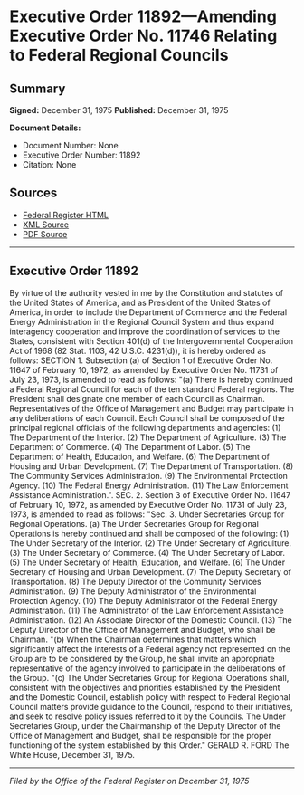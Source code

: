 # Executive Order 11892—Amending Executive Order No. 11746 Relating to Federal Regional Councils

## Summary

**Signed:** December 31, 1975
**Published:** December 31, 1975

**Document Details:**
- Document Number: None
- Executive Order Number: 11892
- Citation: None

## Sources
- [Federal Register HTML](https://www.presidency.ucsb.edu/documents/executive-order-11892-amending-executive-order-no-11746-relating-federal-regional-councils)
- [XML Source](None)
- [PDF Source](None)

---

## Executive Order 11892

By virtue of the authority vested in me by the Constitution and statutes of the United States of America, and as President of the United States of America, in order to include the Department of Commerce and the Federal Energy Administration in the Regional Council System and thus expand interagency cooperation and improve the coordination of services to the States, consistent with Section 401(d) of the Intergovernmental Cooperation Act of 1968 (82 Stat. 1103, 42 U.S.C. 4231(d)), it is hereby ordered as follows:
SECTION 1. Subsection (a) of Section 1 of Executive Order No. 11647 of February 10, 1972, as amended by Executive Order No. 11731 of July 23, 1973, is amended to read as follows:
"(a) There is hereby continued a Federal Regional Council for each of the ten standard Federal regions. The President shall designate one member of each Council as Chairman. Representatives of the Office of Management and Budget may participate in any deliberations of each Council. Each Council shall be composed of the principal regional officials of the following departments and agencies:
    (1) The Department of the Interior.
    (2) The Department of Agriculture.
    (3) The Department of Commerce.
    (4) The Department of Labor.
    (5) The Department of Health, Education, and Welfare.
    (6) The Department of Housing and Urban Development.
    (7) The Department of Transportation.
    (8) The Community Services Administration.
    (9) The Environmental Protection Agency.
    (10) The Federal Energy Administration.
    (11) The Law Enforcement Assistance Administration.".
SEC. 2. Section 3 of Executive Order No. 11647 of February 10, 1972, as amended by Executive Order No. 11731 of July 23, 1973, is amended to read as follows:
"Sec. 3. Under Secretaries Group for Regional Operations. (a) The Under Secretaries Group for Regional Operations is hereby continued and shall be composed of the following:
    (1) The Under Secretary of the Interior.
    (2) The Under Secretary of Agriculture.
    (3) The Under Secretary of Commerce.
    (4) The Under Secretary of Labor.
    (5) The Under Secretary of Health, Education, and Welfare.
    (6) The Under Secretary of Housing and Urban Development.
    (7) The Deputy Secretary of Transportation.
    (8) The Deputy Director of the Community Services Administration.
    (9) The Deputy Administrator of the Environmental Protection Agency.
    (10) The Deputy Administrator of the Federal Energy Administration.
    (11) The Administrator of the Law Enforcement Assistance Administration.
    (12) An Associate Director of the Domestic Council.
    (13) The Deputy Director of the Office of Management and Budget, who shall be Chairman.
"(b) When the Chairman determines that matters which significantly affect the interests of a Federal agency not represented on the Group are to be considered by the Group, he shall invite an appropriate representative of the agency involved to participate in the deliberations of the Group.
"(c) The Under Secretaries Group for Regional Operations shall, consistent with the objectives and priorities established by the President and the Domestic Council, establish policy with respect to Federal Regional Council matters provide guidance to the Council, respond to their initiatives, and seek to resolve policy issues referred to it by the Councils. The Under Secretaries Group, under the Chairmanship of the Deputy Director of the Office of Management and Budget, shall be responsible for the proper functioning of the system established by this Order."
GERALD R. FORD
The White House,
December 31, 1975.

---

*Filed by the Office of the Federal Register on December 31, 1975*

